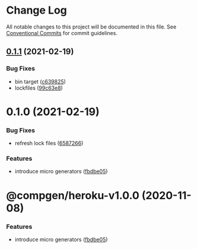 # Change Log

All notable changes to this project will be documented in this file.
See [Conventional Commits](https://conventionalcommits.org) for commit guidelines.

## [0.1.1](https://github.com/developer239/compgen/compare/@compgen/heroku@0.1.0...@compgen/heroku@0.1.1) (2021-02-19)


### Bug Fixes

* bin target ([c639825](https://github.com/developer239/compgen/commit/c639825f9c5c430880d33deeb648c9a087102fae))
* lockfiles ([99c63e8](https://github.com/developer239/compgen/commit/99c63e8f7192b2a8262f74e6f0fbd6943ebc1eb4))





# 0.1.0 (2021-02-19)


### Bug Fixes

* refresh lock files ([6587266](https://github.com/developer239/compgen/commit/658726677f8e29849ac47411a84a5569008fa3e0))


### Features

* introduce micro generators ([fbdbe05](https://github.com/developer239/compgen/commit/fbdbe0523b9f3187c4f8d08248eeb8a679650afd))





# @compgen/heroku-v1.0.0 (2020-11-08)


### Features

* introduce micro generators ([fbdbe05](https://github.com/developer239/compgen/commit/fbdbe0523b9f3187c4f8d08248eeb8a679650afd))
